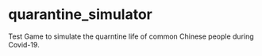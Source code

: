 # quarantine_simulator
Test Game to simulate the quarntine life of common Chinese people during Covid-19.
